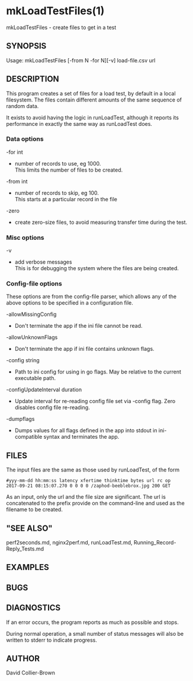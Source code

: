 # mkLoadTestFiles(1) 
mkLoadTestFiles - create files to get in a test
## SYNOPSIS
Usage: mkLoadTestFiles [-from N -for N][-v] load-file.csv url

## DESCRIPTION
This program creates a set of files for a load test, by default in a 
local filesystem.  The files contain different amounts of the same
sequence of random data.

It exists to avoid having the logic in runLoadTest, although it reports
its performance in exactly the same way as runLoadTest does.

### Data options   
-for int 
* number of records to use, eg 1000.   
  This limits the number of files to be created.  

-from int 
* number of records to skip, eg 100.   
  This starts at a particular record in the file
  
-zero
* create zero-size files, to avoid measuring transfer time during the test.


### Misc options      
     
-v
* add verbose messages    
  This is for debugging the system where the files are being created.

### Config-file options 
These options are from the config-file parser, which allows any of the
above options to be specified in a configuration file.
   
-allowMissingConfig 
 * Don't terminate the app if the ini file cannot be read. 
   
-allowUnknownFlags 
 * Don't terminate the app if ini file contains unknown flags.  
 
-config string 
 * Path to ini config for using in go flags. May be relative to the 
 current executable path.   
 
-configUpdateInterval duration 
* Update interval for re-reading config file set via -config flag. 
  Zero disables config file re-reading. 
   
-dumpflags 
* Dumps values for all flags defined in the app into stdout in 
  ini-compatible syntax and terminates the app.    


## FILES
The input files are the same as those used by runLoadTest, of the form
```csv
#yyy-mm-dd hh:mm:ss latency xfertime thinktime bytes url rc op
2017-09-21 08:15:07.270 0 0 0 0 /zaphod-beeblebrox.jpg 200 GET
```
As an input, only the url and the file size are significant. The url is 
concatenated to the prefix provide on the command-line and used as the 
filename to be created.
 

## "SEE ALSO"
perf2seconds.md, nginx2perf.md, runLoadTest.md, Running_Record-Reply_Tests.md

## EXAMPLES


## BUGS

## DIAGNOSTICS
If an error occurs, the program reports as much as possible and stops.

During normal operation, a small number of status messages will also
be written to stderr to indicate progress.  


## AUTHOR

David Collier-Brown
